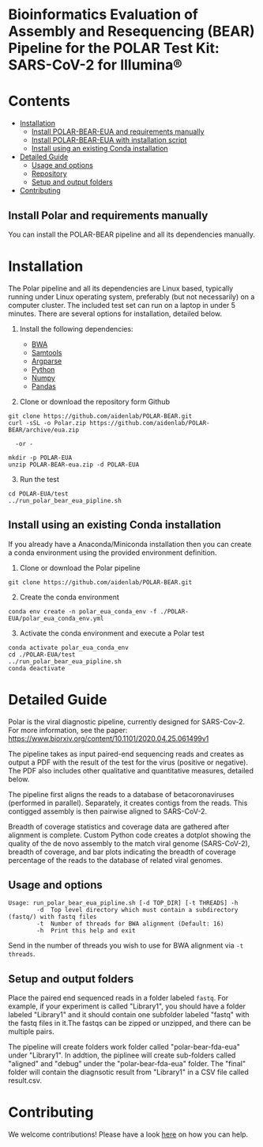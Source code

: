 # Bioinformatics Evaluation of Assembly and Resequencing (BEAR) Pipeline for the POLAR Test Kit: SARS-CoV-2 for Illumina®

# Contents
* [Installation](#installation)
   * [Install POLAR-BEAR-EUA and requirements manually](#install-polar-and-requirements-manually)
   * [Install POLAR-BEAR-EUA with installation script](#install-polar-with-installation-script)
   * [Install using an existing Conda installation](#install-using-an-existing-conda-installation)
* [Detailed Guide](#detailed-guide)
   * [Usage and options](#usage-and-options)
   * [Repository](#repository)
   * [Setup and output folders](#setup-and-output-folders)
* [Contributing](#contributing)

## Install Polar and requirements manually

You can install the POLAR-BEAR pipeline and all its dependencies manually.

# Installation

The Polar pipeline and all its dependencies are Linux based, typically running under Linux
operating system, preferably (but not necessarily) on a computer cluster. The included test
set can run on a laptop in under 5 minutes. There are several options for installation, detailed below.

1. Install the following dependencies:

    * [BWA](https://github.com/lh3/bwa)
    * [Samtools](http://www.htslib.org/download)
    * [Argparse](https://pypi.org/project/argparse/)
    * [Python](https://www.python.org/downloads/)
    * [Numpy](https://github.com/numpy/numpy)
    * [Pandas](https://github.com/pandas-dev/pandas)

2. Clone or download the repository form Github
```
git clone https://github.com/aidenlab/POLAR-BEAR.git
curl -sSL -o Polar.zip https://github.com/aidenlab/POLAR-BEAR/archive/eua.zip
```
      -or -
```
mkdir -p POLAR-EUA
unzip POLAR-BEAR-eua.zip -d POLAR-EUA
```
3. Run the test
```
cd POLAR-EUA/test
../run_polar_bear_eua_pipline.sh
```
## Install using an existing Conda installation
If you already have a Anaconda/Miniconda installation then you can create a conda environment using the provided environment definition.

1. Clone or download the Polar pipeline
```
git clone https://github.com/aidenlab/POLAR-BEAR.git
```

2. Create the conda environment
```
conda env create -n polar_eua_conda_env -f ./POLAR-EUA/polar_eua_conda_env.yml
```
3. Activate the conda environment and execute a Polar test
```
conda activate polar_eua_conda_env    
cd ./POLAR-EUA/test
../run_polar_bear_eua_pipline.sh
conda deactivate
```

# Detailed Guide
Polar is the viral diagnostic pipeline, currently designed for SARS-Cov-2. For more information, see the paper: https://www.biorxiv.org/content/10.1101/2020.04.25.061499v1

The pipeline takes as input paired-end sequencing reads and creates as output a PDF with the result of the test for the virus (positive or negative). The PDF also includes other qualitative and quantitative measures, detailed below.

The pipeline first aligns the reads to a database of betacoronaviruses (performed in parallel). Separately, it creates contigs from the reads. This contigged assembly is then pairwise aligned to SARS-CoV-2.

Breadth of coverage statistics and coverage data are gathered after alignment is complete. Custom Python code creates a dotplot showing the quality of the de novo assembly to the match viral genome (SARS-CoV-2), breadth of coverage, and bar plots indicating the breadth of coverage percentage of the reads to the database of related viral genomes.

## Usage and options
```
Usage: run_polar_bear_eua_pipline.sh [-d TOP_DIR] [-t THREADS] -h
        -d  Top level directory which must contain a subdirectory (fastq/) with fastq files
        -t  Number of threads for BWA alignment (Default: 16)
        -h  Print this help and exit

```
Send in the number of threads you wish to use for BWA alignment via `-t threads`.

## Setup and output folders

Place the paired end sequenced reads in a folder labeled `fastq`.
For example, if your experiment is called "Library1", you should have
a folder labeled "Library1" and it should contain one subfolder labeled
"fastq" with the fastq files in it.The fastqs can be zipped or unzipped, and there can be multiple pairs.

The pipeline will create folders work folder called "polar-bear-fda-eua" under "Library1". In addtion, the piplinee will create sub-folders called "aligned" and "debug" under the "polar-bear-fda-eua" folder. The "final" folder will contain the diagnsotic result from "Library1" in a CSV file called result.csv.

# Contributing

We welcome contributions! Please have a look [here](CONTRIBUTING.md) on how you can help.

